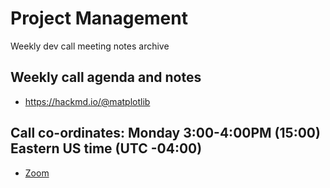 # Project Management
Weekly dev call meeting notes archive

## Weekly call agenda and notes
* https://hackmd.io/@matplotlib

## Call co-ordinates:  Monday 3:00-4:00PM (15:00) Eastern US time (UTC -04:00)
* [Zoom](https://zoom.us/j/384435716)
  


